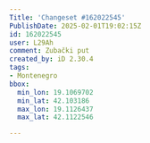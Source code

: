 ```yaml
---
Title: 'Changeset #162022545'
PublishDate: 2025-02-01T19:02:15Z
id: 162022545
user: L29Ah
comment: Zubački put
created_by: iD 2.30.4
tags:
- Montenegro
bbox:
  min_lon: 19.1069702
  min_lat: 42.103186
  max_lon: 19.1126437
  max_lat: 42.1122546

---
```

